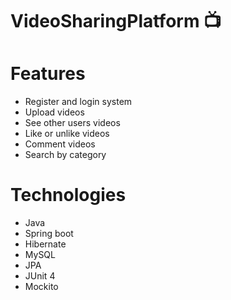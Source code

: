 # VideoSharingPlatform :tv:

# Features
- Register and login system
- Upload videos
- See other users videos
- Like or unlike videos
- Comment videos
- Search by category

# Technologies
- Java
- Spring boot
- Hibernate
- MySQL
- JPA
- JUnit 4
- Mockito
